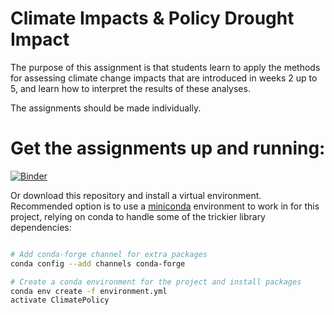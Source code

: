 # Climate Impacts & Policy Drought Impact

The  purpose  of  this  assignment  is  that  students  learn  to  apply  the  methods  for  assessing  climate change  impacts  that  are  introduced  in  weeks  2  up  to  5,  and  learn  how  to  interpret  the  results  of these analyses. 


The assignments should be made individually.

# Get the assignments up and running:
[![Binder](https://mybinder.org/badge_logo.svg)](https://mybinder.org/v2/gh/VU-IVM/CIP_drought_impact.git/master)

Or download this repository and install a virtual environment. Recommended option is to use a [miniconda](https://conda.io/miniconda.html)
environment to work in for this project, relying on conda to handle some of the
trickier library dependencies:

```bash

# Add conda-forge channel for extra packages
conda config --add channels conda-forge

# Create a conda environment for the project and install packages
conda env create -f environment.yml
activate ClimatePolicy

```

